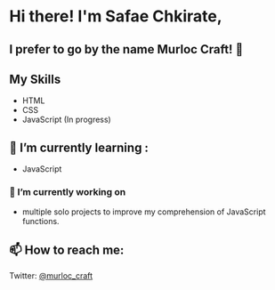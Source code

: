 # Hi there! I'm Safae Chkirate,
## I prefer to go by the name Murloc Craft! 👋

<!--
**Lysdora/Lysdora** is a ✨ _special_ ✨ repository because its `README.md` (this file) appears on your GitHub profile.


Here are some ideas to get you started:

- 🔭 I’m currently working on ...
- 🌱 I’m currently learning ...
- 👯 I’m looking to collaborate on ...
- 🤔 I’m looking for help with ...
- 💬 Ask me about ...
- 📫 How to reach me: ...
- 😄 Pronouns: ...
- ⚡ Fun fact: ...
-->
## My Skills
- HTML
- CSS
- JavaScript (In progress)

## 🌱 I’m currently learning :
- JavaScript

### 🔭 I’m currently working on

- multiple solo projects to improve my comprehension of JavaScript functions.


## 📫 How to reach me:

Twitter: [@murloc_craft](https://twitter.com/murloc_craft)
